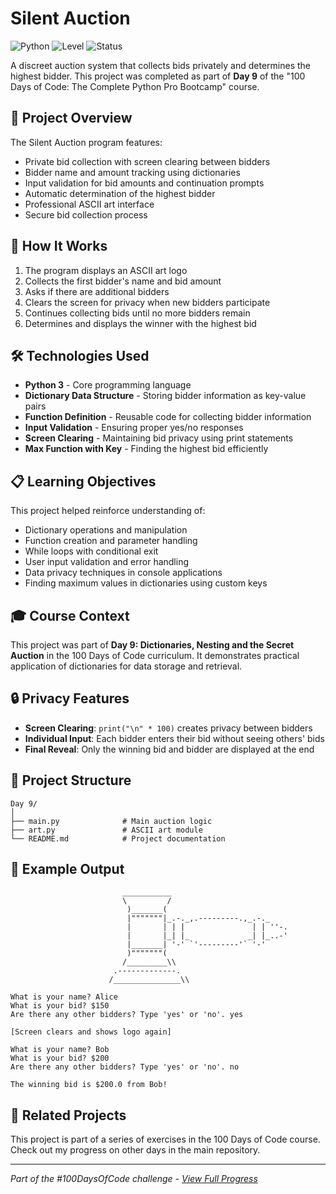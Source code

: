 # Silent Auction

![Python](https://img.shields.io/badge/Python-3-blue?style=for-the-badge)
![Level](https://img.shields.io/badge/Level-Beginner-green?style=for-the-badge)
![Status](https://img.shields.io/badge/Status-Complete-brightgreen?style=for-the-badge)

A discreet auction system that collects bids privately and determines the highest bidder. This project was completed as part of **Day 9** of the "100 Days of Code: The Complete Python Pro Bootcamp" course.

## 🎯 Project Overview

The Silent Auction program features:
- Private bid collection with screen clearing between bidders
- Bidder name and amount tracking using dictionaries
- Input validation for bid amounts and continuation prompts
- Automatic determination of the highest bidder
- Professional ASCII art interface
- Secure bid collection process

## 🚀 How It Works

1. The program displays an ASCII art logo
2. Collects the first bidder's name and bid amount
3. Asks if there are additional bidders
4. Clears the screen for privacy when new bidders participate
5. Continues collecting bids until no more bidders remain
6. Determines and displays the winner with the highest bid

## 🛠️ Technologies Used

- **Python 3** - Core programming language
- **Dictionary Data Structure** - Storing bidder information as key-value pairs
- **Function Definition** - Reusable code for collecting bidder information
- **Input Validation** - Ensuring proper yes/no responses
- **Screen Clearing** - Maintaining bid privacy using print statements
- **Max Function with Key** - Finding the highest bid efficiently

## 📋 Learning Objectives

This project helped reinforce understanding of:
- Dictionary operations and manipulation
- Function creation and parameter handling
- While loops with conditional exit
- User input validation and error handling
- Data privacy techniques in console applications
- Finding maximum values in dictionaries using custom keys

## 🎓 Course Context

This project was part of **Day 9: Dictionaries, Nesting and the Secret Auction** in the 100 Days of Code curriculum. It demonstrates practical application of dictionaries for data storage and retrieval.

## 🔒 Privacy Features

- **Screen Clearing**: `print("\n" * 100)` creates privacy between bidders
- **Individual Input**: Each bidder enters their bid without seeing others' bids
- **Final Reveal**: Only the winning bid and bidder are displayed at the end

## 📁 Project Structure

```
Day 9/
│
├── main.py              # Main auction logic
├── art.py               # ASCII art module
└── README.md            # Project documentation
```

## 📝 Example Output

```
                         ___________
                         \         /
                          )_______(
                          |"""""""|_.-._,.---------.,_.-._
                          |       | | |               | | ''-.
                          |       |_| |_             _| |_..-'
                          |_______| '-' `'---------'` '-'
                          )"""""""(
                         /_________\\
                       .-------------.
                      /_______________\\

What is your name? Alice
What is your bid? $150
Are there any other bidders? Type 'yes' or 'no'. yes

[Screen clears and shows logo again]

What is your name? Bob
What is your bid? $200
Are there any other bidders? Type 'yes' or 'no'. no

The winning bid is $200.0 from Bob!
```

## 🔄 Related Projects

This project is part of a series of exercises in the 100 Days of Code course. Check out my progress on other days in the main repository.

---

*Part of the #100DaysOfCode challenge - [View Full Progress](https://github.com/evncosta/100-Days-of-Code)*

